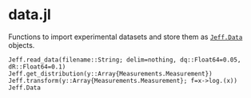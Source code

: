 # data.jl

Functions to import experimental datasets and store them as [`Jeff.Data`](@ref) objects.

```@docs
Jeff.read_data(filename::String; delim=nothing, dq::Float64=0.05, dR::Float64=0.1)
Jeff.get_distribution(y::Array{Measurements.Measurement})
Jeff.transform(y::Array{Measurements.Measurement}; f=x->log.(x))
Jeff.Data
```
